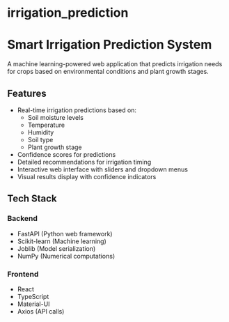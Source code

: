 # irrigation_prediction

# Smart Irrigation Prediction System

A machine learning-powered web application that predicts irrigation needs for crops based on environmental conditions and plant growth stages.

## Features

- Real-time irrigation predictions based on:
  - Soil moisture levels
  - Temperature
  - Humidity
  - Soil type
  - Plant growth stage
- Confidence scores for predictions
- Detailed recommendations for irrigation timing
- Interactive web interface with sliders and dropdown menus
- Visual results display with confidence indicators

## Tech Stack

### Backend

- FastAPI (Python web framework)
- Scikit-learn (Machine learning)
- Joblib (Model serialization)
- NumPy (Numerical computations)

### Frontend

- React
- TypeScript
- Material-UI
- Axios (API calls)

